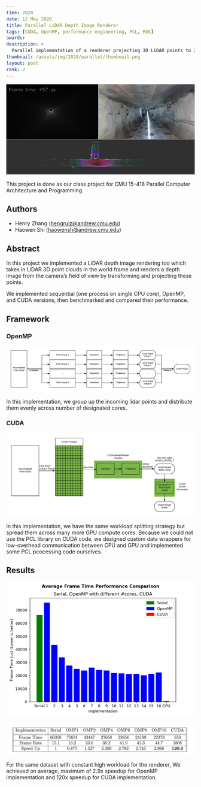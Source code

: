 ```yaml
---
time: 2020
date: 12 May 2020
title: Parallel LiDAR Depth Image Renderer
tags: [CUDA, OpenMP, performance-engineering, PCL, ROS]
awards:
description: >
  Parallel implementation of a renderer projecting 3D LiDAR points to 2D image.
thumbnail: /assets/img/2020/parallel/thumbnail.png
layout: post
rank: 2
---
```

![Result](/assets/img/2020/parallel/thumbnail.png)

This project is done as our class project for
CMU 15-418 Parallel Computer Architecture and Programming.

## Authors

- Henry Zhang (hengruiz@andrew.cmu.edu)
- Haowen Shi (haowensh@andrew.cmu.edu)

## Abstract

In this project we implemented a LiDAR depth image rendering too which takes in
LiDAR 3D point clouds in the world frame and renders a depth image
from the camera’s field of view by transforming and projecting these points.

We implemented sequential (one process on single CPU core),
OpenMP, and CUDA versions, then benchmarked and compared their performance.

## Framework

### OpenMP

![OpenMP](/assets/img/2020/parallel/renderer_omp_arch.png)

In this implementation,
we group up the incoming lidar points and distribute them evenly across
number of designated cores.

### CUDA

![CUDA](/assets/img/2020/parallel/renderer_cuda_arch.png)

In this implementation,
we have the same workload splitting strategy but spread them across
many more GPU compute cores. Because we could not use the PCL library
on CUDA code, we designed custom data wrappers for low-overhead communication
between CPU and GPU and implemented some PCL pcocessing code ourselves.

## Results

![FrameTime](/assets/img/2020/parallel/impl_ftime_comparison.png)

![Speedup](/assets/img/2020/parallel/impl_ftime.png)

For the same dataset with constant high workload for the renderer,
We achieved on average, maximum of 2.9x speedup for OpenMP implementation
and 120x speedup for CUDA implementation.
